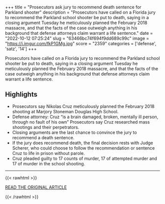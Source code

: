 +++
title = "Prosecutors ask jury to recommend death sentence for Parkland shooter"
description = "Prosecutors have called on a Florida jury to recommend the Parkland school shooter be put to death, saying in a closing argument Tuesday he meticulously planned the February 2018 massacre, and that the facts of the case outweigh anything in his background that defense attorneys claim warrant a life sentence."
date = "2022-10-12 07:25:24"
slug = "63466bc74f694f9dd689c99c"
image = "https://i.imgur.com/fkP1GMg.jpg"
score = "2359"
categories = ['defense', 'satz', '14']
+++

Prosecutors have called on a Florida jury to recommend the Parkland school shooter be put to death, saying in a closing argument Tuesday he meticulously planned the February 2018 massacre, and that the facts of the case outweigh anything in his background that defense attorneys claim warrant a life sentence.

## Highlights

- Prosecutors say Nikolas Cruz meticulously planned the February 2018 shooting at Marjory Stoneman Douglas High School.
- Defense attorney: Cruz “is a brain damaged, broken, mentally ill person, through no fault of his own” Prosecutors say Cruz researched mass shootings and their perpetrators.
- Closing arguments are the last chance to convince the jury to recommend a death sentence.
- If the jury does recommend death, the final decision rests with Judge Scherer, who could choose to follow the recommendation or sentence Cruz to life in prison without parole.
- Cruz pleaded guilty to 17 counts of murder, 17 of attempted murder and 17 of murder in the school shooting.

---

{{< rawhtml >}}
  <p class="article-category">
    <a target="_blank" href="https://www.cnn.com/2022/10/11/us/nikolas-cruz-trial-closing-arguments/index.html">READ THE ORIGINAL ARTICLE</a>
  </p>
{{< /rawhtml >}}

